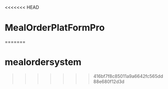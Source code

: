 <<<<<<< HEAD
# MealOrderPlatFormPro
=======
# mealordersystem
>>>>>>> 416bf7f8c85011a9a6642fc565dd88e680f12d3d
